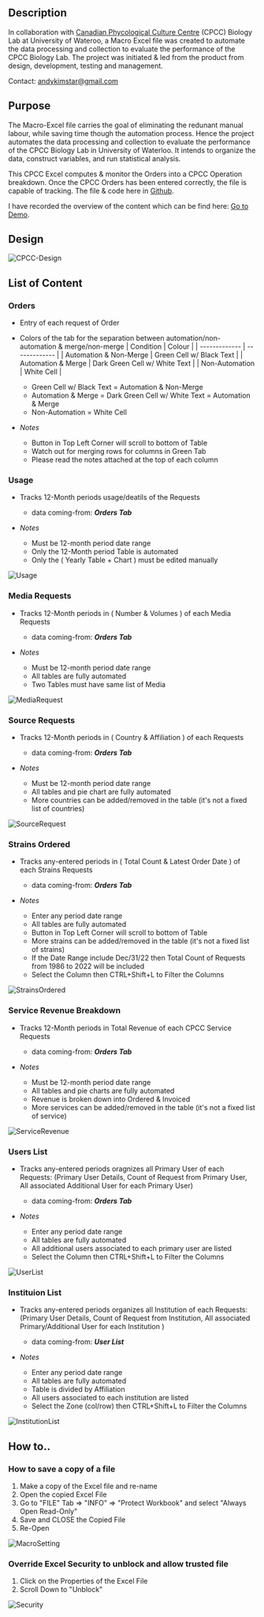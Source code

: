 ## Description
In collaboration with  [Canadian Phycological Culture Centre](https://uwaterloo.ca/canadian-phycological-culture-centre/about) (CPCC) Biology Lab at University of Wateroo, a Macro Excel file was created to automate the data processing and collection to evaluate the performance of the CPCC Biology Lab.
The project was initiated & led from the product from design, development, testing and management.

Contact: andykimstar@gmail.com

## Purpose
The Macro-Excel file carries the goal of eliminating the redunant manual labour, while saving time though the automation process. 
Hence the project automates the data processing and collection to evaluate the performance of the CPCC Biology Lab in University of Waterloo. 
It intends to organize the data, construct variables, and run statistical analysis.

This CPCC Excel computes & monitor the Orders into a CPCC Operation breakdown. Once the CPCC Orders has been entered correctly, the file is capable of tracking. The file & code here in [Github](https://github.com/andykimstar/CPCC-Macro-Excel).

I have recorded the overview of the content which can be find here: [Go to Demo](https://youtu.be/qNkoCGgKEuw).


## Design
![CPCC-Design](https://github.com/user-attachments/assets/2d1319d7-8fd6-4aba-9712-16ec8978b1a2)



## List of Content

### Orders
* Entry of each request of Order
* Colors of the tab for the separation between automation/non-automation & merge/non-merge
| Condition  | Colour |
| ------------- | ------------- |
| Automation & Non-Merge  | Green Cell w/ Black Text  |
| Automation & Merge | Dark Green Cell w/ White Text |
| Non-Automation  | White Cell |


  - Green Cell w/ Black Text = Automation & Non-Merge
  - Automation & Merge = Dark Green Cell w/ White Text = Automation & Merge
  - Non-Automation = White Cell

* *Notes*
    - Button in Top Left Corner will scroll to bottom of Table
    - Watch out for merging rows for columns in Green Tab
    - Please read the notes attached at the top of each column



### Usage
* Tracks 12-Month periods usage/deatils of the Requests
  - data coming-from: **_Orders Tab_**

* *Notes*
    - Must be 12-month period date range
    - Only the 12-Month period Table is automated
    - Only the ( Yearly Table + Chart ) must be edited manually 

![Usage](https://github.com/user-attachments/assets/fb2e8faa-39e5-490d-8f63-d66957a65a0d)



### Media Requests
* Tracks 12-Month periods in ( Number & Volumes ) of each Media Requests
  - data coming-from: **_Orders Tab_**

* *Notes*
    - Must be 12-month period date range
    - All tables are fully automated
    - Two Tables must have same list of Media
      
![MediaRequest](https://github.com/user-attachments/assets/72d1240c-ad1b-4b26-b0fe-b4b3c8dd2dad)


 
### Source Requests
* Tracks 12-Month periods in ( Country & Affiliation ) of each Requests
  - data coming-from: **_Orders Tab_**

* *Notes*
    - Must be 12-month period date range
    - All tables and pie chart are fully automated
    - More countries can be added/removed in the table (it's not a fixed list of countries)
 
![SourceRequest](https://github.com/user-attachments/assets/901f1124-89c7-4d71-9ca2-6281006fa9f1)


    
### Strains Ordered
* Tracks any-entered periods in ( Total Count & Latest Order Date ) of each Strains Requests
  - data coming-from: **_Orders Tab_**

* *Notes*
    - Enter any period date range
    - All tables are fully automated
    - Button in Top Left Corner will scroll to bottom of Table
    - More strains can be added/removed in the table (it's not a fixed list of strains)
    - If the Date Range include Dec/31/22 then Total Count of Requests from 1986 to 2022 will be included
    - Select the Column then CTRL+Shift+L to Filter the Columns

![StrainsOrdered](https://github.com/user-attachments/assets/221deb48-9279-4d46-94e4-0fc046a202ea)



### Service Revenue Breakdown
* Tracks 12-Month periods in Total Revenue of each CPCC Service Requests
  - data coming-from: **_Orders Tab_**

* *Notes*
    - Must be 12-month period date range
    - All tables and pie charts are fully automated
    - Revenue is broken down into Ordered & Invoiced
    - More services can be added/removed in the table (it's not a fixed list of service)

![ServiceRevenue](https://github.com/user-attachments/assets/f0c53022-d301-42b6-8ba7-7ff427f8089c)



### Users List
* Tracks any-entered periods oragnizes all Primary User of each Requests: (Primary User Details, Count of Request from Primary User, All associated Additional User for each Primary User)
  - data coming-from: **_Orders Tab_**
    
* *Notes*
    - Enter any period date range
    - All tables are fully automated
    - All additional users associated to each primary user are listed
    - Select the Column then CTRL+Shift+L to Filter the Columns
 
![UserList](https://github.com/user-attachments/assets/def245ea-4db0-4fb8-ab21-681343314463)


 
### Instituion List
* Tracks any-entered periods organizes all Institution of each Requests: (Primary User Details, Count of Request from Institution, All associated Primary/Additional User for each Institution )
  - data coming-from: **_User List_**
    
* *Notes*
    - Enter any period date range
    - All tables are fully automated
    - Table is divided by Affiliation
    - All users associated to each institution are listed
    - Select the Zone (col/row) then CTRL+Shift+L to Filter the Columns
 
![InstitutionList](https://github.com/user-attachments/assets/0b055fc3-a10f-488d-91a4-4a231abb63f1)



## How to..

### How to save a copy of a file

1. Make a copy of the Excel file and re-name
2. Open the copied Excel File
3. Go to "FILE" Tab => "INFO" => "Protect Workbook" and select "Always Open Read-Only"
4. Save and CLOSE the Copied File
5. Re-Open

![MacroSetting](https://github.com/user-attachments/assets/4c2841e8-c8d4-4ebb-a523-5f2256afbff5)


### Override Excel Security to unblock and allow trusted file

1. Click on the Properties of the Excel File
2. Scroll Down to "Unblock"

![Security](https://github.com/user-attachments/assets/272cb18c-bbd9-4be1-9959-ee3676bc2b7f)


